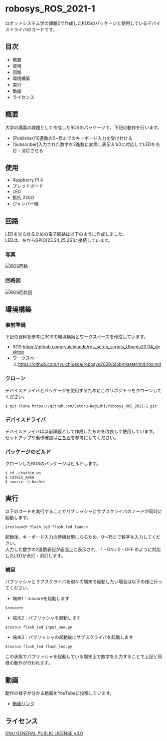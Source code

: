 # robosys_ROS_2021-1
ロボットシステム学の課題2で作成したROSのパッケージと使用しているデバイスドライバのコードです。

## 目次
- 概要
- 使用
- 回路
- 環境構築
- 実行
- 動画
- ライセンス

## 概要
大学の講義の課題として作成したROSのパッケージで、下記の動作を行います。
- [Publisher]10進数の0~15までのキーボード入力を受け付ける
- [Subscriber]入力された数字を2進数に変換し表示＆1/0に対応してLEDを点灯・消灯させる

## 使用
- Raspberry Pi 4
- ブレッドボード
- LED
- 抵抗 220Ω
- ジャンパー線

## 回路
LEDを光らせるための電子回路は以下のように作成しました。  
LEDは、左からGPIO[23,24,25,26]に接続しています。
### 写真  
![ROS回路](https://user-images.githubusercontent.com/73330874/104090771-5054dc00-52bc-11eb-8d72-87d31e208fb4.jpg)
  
### 回路図
![ROS回路図](https://user-images.githubusercontent.com/73330874/104091203-4b455c00-52bf-11eb-99ff-27c504c9142f.png)  
  
## 環境構築
### 事前準備
下記の資料を参考にROSの環境構築とワークスペースを作成しています。
- ROS:https://github.com/ryuichiueda/ros_setup_scripts_Ubuntu20.04_desktop
- ワークスペース:https://github.com/ryuichiueda/robosys2020/blob/master/md/ros.md
### クローン
デバイスドライバとパッケージを使用するためにこのリポジトリをクローンしてください。
```
$ git clone https://github.com/Satoru-Negishi/robosys_ROS_2021-1.git
```
### デバイスドライバ
デバイスドライバは以前課題として作成したものを改良して使用しています。  
セットアップや動作確認は[こちら](https://github.com/Satoru-Negishi/robosys_devicedriver_2020-12)を参考にしてください。  
### パッケージのビルド
クローンしたROSのパッケージはビルドします。
```
$ cd ~/catkin_ws
$ catkin_make
$ source ~/.bashrc
```

## 実行
以下のコードを実行することでパブリッシャとサブスクライバのノードが同時に起動します。
```
$roslaunch flash_led flash_led.launch
```
起動後、キーボード入力の待機状態になるため、0～15まで数字を入力してください。  
入力した数字の2進数表記が画面上に表示され、 1 - ON / 0 - OFF のように対応したLEDが点灯・消灯します。  
    
### 補足
パブリッシャとサブスクライバを別々の端末で起動したい場合は以下の様に行ってください。
- 端末1：roscoreを起動します
```
$roscore
```
- 端末2：パブリッシャを起動します
```
$rosrun flash_led input_num.py
```
- 端末3：パブリッシャの起動後にサブスクライバを起動します
```
$rosrun flash_led flash_led.py
```
この状態でパブリッシャを起動している端末上で数字を入力することで上記と同様の動作が行われます。  
  
## 動画
動作の様子が分かる動画をYouTubeに投稿しています。  
- [動画リンク](https://youtu.be/wJdgtzbcISE)
## ライセンス
[GNU GENERAL PUBLIC LICENSE v3.0](https://github.com/Satoru-Negishi/robosys_ROS_2021-1/blob/main/COPYING)
